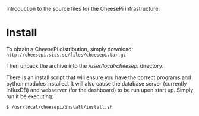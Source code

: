 
Introduction to the source files for the CheesePi infrastructure.

# Install

To obtain a CheesePi distribution, simply download:
`http://cheesepi.sics.se/files/cheesepi.tar.gz`

Then unpack the archive into the  */user/local/cheesepi* directory. 

There is an install script that will ensure you have the correct 
programs and python modules installed. It will also cause the database
server (currently InfluxDB) and webserver (for the dashboard) to be run
upon start up. Simply run it be executing:

`$ /usr/local/cheesepi/install/install.sh`

